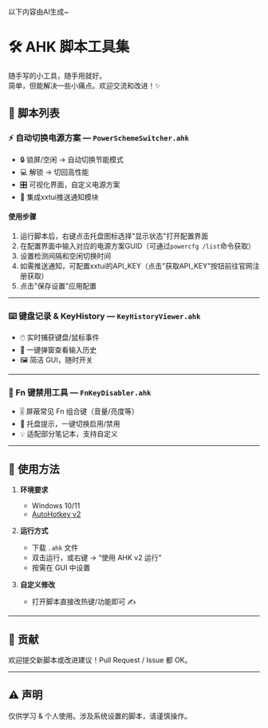 以下内容由AI生成~

# 🛠️ AHK 脚本工具集

随手写的小工具，随手用就好。  
简单，但能解决一些小痛点。欢迎交流和改进！✨  

## 📜 脚本列表

### ⚡ 自动切换电源方案 — `PowerSchemeSwitcher.ahk`
- 🔒 锁屏/空闲 → 自动切换节能模式  
- 💻 解锁 → 切回高性能  
- 🎛️ 可视化界面，自定义电源方案
- 📱 集成xxtui推送通知模块

#### 使用步骤
1. 运行脚本后，右键点击托盘图标选择"显示状态"打开配置界面
2. 在配置界面中输入对应的电源方案GUID（可通过`powercfg /list`命令获取）
3. 设置检测间隔和空闲切换时间
4. 如需推送通知，可配置xxtui的API_KEY（点击"获取API_KEY"按钮前往官网注册获取）
5. 点击"保存设置"应用配置

---

### ⌨️ 键盘记录 & KeyHistory — `KeyHistoryViewer.ahk`
- 🖱️ 实时捕获键盘/鼠标事件  
- 👀 一键弹窗查看输入历史  
- 🖼️ 简洁 GUI，随时开关  

---

### 🚫 Fn 键禁用工具 — `FnKeyDisabler.ahk`
- 🎚️ 屏蔽常见 Fn 组合键（音量/亮度等）  
- 🔄 托盘提示，一键切换启用/禁用  
- 💡 适配部分笔记本，支持自定义  

---

## 🚀 使用方法
1. **环境要求**  
   - Windows 10/11  
   - [AutoHotkey v2](https://www.autohotkey.com/download/ahk-v2.exe)  

2. **运行方式**  
   - 下载 `.ahk` 文件  
   - 双击运行，或右键 → “使用 AHK v2 运行”  
   - 按需在 GUI 中设置  

3. **自定义修改**  
   - 打开脚本直接改热键/功能即可 ✍️  

---

## 🤝 贡献
欢迎提交新脚本或改进建议！Pull Request / Issue 都 OK。  

---

## ⚠️ 声明
仅供学习 & 个人使用。涉及系统设置的脚本，请谨慎操作。  
